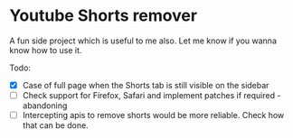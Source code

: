 # Youtube Shorts remover

A fun side project which is useful to me also. 
Let me know if you wanna know how to use it. 

Todo:

- [x] Case of full page when the Shorts tab is still visible on the sidebar
- [ ] Check support for Firefox, Safari and implement patches if required - abandoning
- [ ] Intercepting apis to remove shorts would be more reliable. Check how that can be done.
